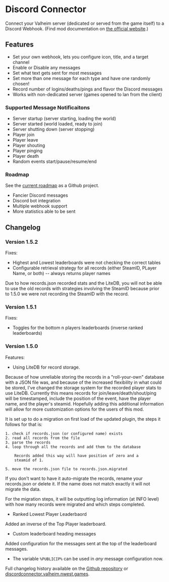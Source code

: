 # Discord Connector

Connect your Valheim server (dedicated or served from the game itself) to a Discord Webhook.
(Find mod documentation on [the official website](https://discordconnector.valheim.nwest.games/).)

## Features

- Set your own webhook, lets you configure icon, title, and a target channel
- Enable or Disable any messages
- Set what text gets sent for most messages
- Set more than one message for each type and have one randomly chosen!
- Record number of logins/deaths/pings and flavor the Discord messages
- Works with non-dedicated server (games opened to lan from the client)

### Supported Message Notificaitons

- Server startup (server starting, loading the world)
- Server started (world loaded, ready to join)
- Server shutting down (server stopping)
- Player join
- Player leave
- Player shouting
- Player pinging
- Player death
- Random events start/pause/resume/end

### Roadmap

See the [current roadmap](https://github.com/nwesterhausen/valheim-discordconnector/projects/1) as a Github project.

- Fancier Discord messages
- Discord bot integration
- Multiple webhook support
- More statistics able to be sent

## Changelog

### Version 1.5.2

Fixes:

- Highest and Lowest leaderboards were not checking the correct tables
- Configurable retrieval strategy for all records (either SteamID, PLayer Name, or both) -- always returns player names

Due to how records.json recorded stats and the LiteDB, you will not be able to use the old records with strategies
involving the SteamID because prior to 1.5.0 we were not recording the SteamID with the record.

### Version 1.5.1

Fixes:

- Toggles for the bottom n players leaderboards (inverse ranked leaderboards)

### Version 1.5.0

Features:

- Using LiteDB for record storage.

Because of how unreliable storing the records in a "roll-your-own"
database with a JSON file was, and because of the increased flexibility
in what could be stored, I've changed the storage system for the
recorded player stats to use LiteDB. Currently this means records for
join/leave/death/shout/ping will be timestamped, include the position of
the event, have the player name, and the player's steamid. Hopefully
adding this additional information will allow for more customization
options for the users of this mod.

It is set up to do a migration on first load of the updated plugin, the
steps it follows for that is:

	1. check if records.json (or configured name) exists
	2. read all records from the file
	3. parse the records
	4. loop through all the records and add them to the database

		Records added this way will have position of zero and a
		steamid of 1.

	5. move the records.json file to records.json.migrated

If you don't want to have it auto-migrate the records, rename your
records.json or delete it. If the name does not match exactly it will
not migrate the data.

For the migration steps, it will be outputting log information (at INFO
level) with how many records were migrated and which steps completed.

- Ranked Lowest Player Leaderbaord

Added an inverse of the Top Player leaderboard.

- Custom leaderboard heading messages

Added configuration for the messages sent at the top of the leaderboard
messages.

- The variable `%PUBLICIP%` can be used in _any_ message configuration
  now.

Full changelog history available on the
[Github repository](https://github.com/nwesterhausen/valheim-discordconnector/blob/main/Metadata/CHANGELOG.md)
or [discordconnector.valheim.nwest.games](https://discordconnector.valheim.nwest.games/changelog).